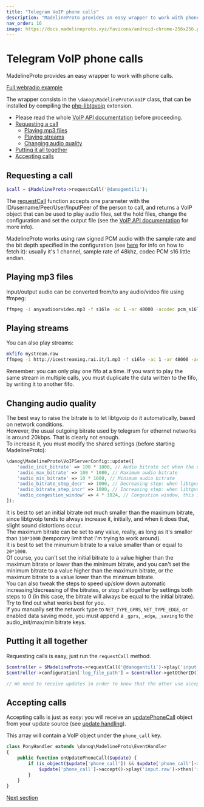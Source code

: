 ```yaml
---
title: "Telegram VoIP phone calls"
description: "MadelineProto provides an easy wrapper to work with phone calls."
nav_order: 16
image: https://docs.madelineproto.xyz/favicons/android-chrome-256x256.png
---
```

# Telegram VoIP phone calls

MadelineProto provides an easy wrapper to work with phone calls.

[Full webradio example](https://github.com/danog/magnaluna)

The wrapper consists in the `\danog\MadelineProto\VoIP` class, that can be installed by compiling the [php-libtgvoip](https://voip.madelineproto.xyz) extension.

* Please read the whole [VoIP API documentation](https://docs.madelineproto.xyz/API_docs/types/PhoneCall.html) before proceeding.
* [Requesting a call](#requesting-a-call)
  * [Playing mp3 files](#playing-mp3-files)
  * [Playing streams](#playing-streams)
  * [Changing audio quality](#changing-audio-quality)
* [Putting it all together](#putting-it-all-together)
* [Accepting calls](#accepting-calls)


## Requesting a call
```php
$call = $MadelineProto->requestCall('@danogentili');
```

The [requestCall](https://docs.madelineproto.xyz/requestCall.html) function accepts one parameter with the ID/username/Peer/User/InputPeer of the person to call, and returns a VoIP object that can be used to play audio files, set the hold files, change the configuration and set the output file (see the [VoIP API documentation](https://docs.madelineproto.xyz/API_docs/types/PhoneCall.html) for more info).

MadelineProto works using raw signed PCM audio with the sample rate and the bit depth specified in the configuration (see [here](https://docs.madelineproto.xyz/API_docs/types/PhoneCall.html) for info on how to fetch it): usually it's 1 channel, sample rate of 48khz, codec PCM s16 little endian.


## Playing mp3 files

Input/output audio can be converted from/to any audio/video file using ffmpeg:

```bash
ffmpeg -i anyaudioorvideo.mp3 -f s16le -ac 1 -ar 48000 -acodec pcm_s16le mysong.raw
```

## Playing streams

You can also play streams:

```bash
mkfifo mystream.raw
ffmpeg -i http://icestreaming.rai.it/1.mp3 -f s16le -ac 1 -ar 48000 -acodec pcm_s16le pipe:1 > mystream.raw
```

Remember: you can only play one fifo at a time. If you want to play the same stream in multiple calls, you must duplicate the data written to the fifo, by writing it to another fifo.


## Changing audio quality

The best way to raise the bitrate is to let libtgvoip do it automatically, based on network conditions.  
However, the usual outgoing bitrate used by telegram for ethernet networks is around 20kbps. That is clearly not enough.  
To increase it, you must modify the shared settings (before starting MadelineProto):  

```php
\danog\MadelineProto\VoIPServerConfig::update([
    'audio_init_bitrate' => 100 * 1000, // Audio bitrate set when the call is started
    'audio_max_bitrate' => 100 * 1000, // Maximum audio bitrate
    'audio_min_bitrate' => 10 * 1000, // Minimum audio bitrate
    'audio_bitrate_step_decr' => 1000, // Decreasing step: when libtgvoip has to lower the bitrate, it decreases it `audio_bitrate_step_decr` bps at a time
    'audio_bitrate_step_incr' => 1000, // Increasing step: when libtgvoip has to make the bitrate higher, it increases it `audio_bitrate_step_decr` bps at a time
    'audio_congestion_window' => 4 * 1024, // Congestion window, this is the best value
]);
```

It is best to set an initial bitrate not much smaller than the maximum bitrate, since libtgvoip tends to always increase it, initially, and when it does that, slight sound distortions occur.  
The maximum bitrate can be set to any value, really, as long as it's smaller than `110*1000` (temporary limit that I'm trying to work around).  
It is best to set the minumum bitrate to a value smaller than or equal to `20*1000`.  
Of course, you can't set the initial bitrate to a value higher than the maximum bitrate or lower than the minimum bitrate, and you can't set the minimum bitrate to a value higher than the maximum bitrate, or the maximum bitrate to a value lower than the minimum bitrate.  
You can also tweak the steps to speed up/slow down automatic increasing/decreasing of the bitrates, or stop it altogether by settings both steps to 0 (in this case, the bitrate will always be equal to the initial bitrate).  
Try to find out what works best for you.  
If you manually set the network type to `NET_TYPE_GPRS`, `NET_TYPE_EDGE`, or enabled data saving mode, you must append a `_gprs`, `_edge`, `_saving` to the audio_init/max/min bitrate keys.  


## Putting it all together

Requesting calls is easy, just run the `requestCall` method.

```php
$controller = $MadelineProto->requestCall('@danogentili')->play('input.raw')->then('inputb.raw')->playOnHold(['hold.raw'])->setOutputFile('output.raw');
$controller->configuration['log_file_path'] = $controller->getOtherID().'.log';

// We need to receive updates in order to know that the other use accepted the call, use an event handler
```

## Accepting calls

Accepting calls is just as easy: you will receive an [updatePhoneCall](https://docs.madelineproto.xyz/API_docs/constructors/updatePhoneCall.html) object from your update source (see [update handling](#update-handling)).

This array will contain a VoIP object under the `phone_call` key.

```php
class PonyHandler extends \danog\MadelineProto\EventHandler
{
    public function onUpdatePhoneCall($update) {
        if (is_object($update['phone_call']) && $update['phone_call']->getCallState() === \danog\MadelineProto\VoIP::CALL_STATE_INCOMING) {
            $update['phone_call']->accept()->play('input.raw')->then('inputb.raw')->playOnHold(['hold.raw'])->setOutputFile('output.raw');
        }
    }
}
```

<a href="https://docs.madelineproto.xyz/docs/FILES.html">Next section</a>